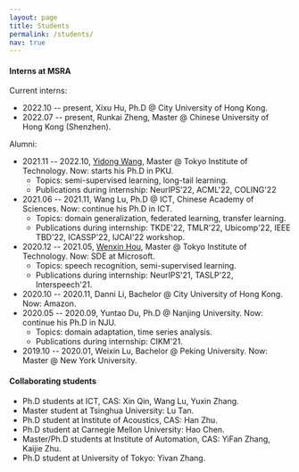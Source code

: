 ```yaml
---
layout: page
title: Students
permalink: /students/
nav: true
---
```


#### Interns at MSRA

Current interns:

- 2022.10 -- present, Xixu Hu, Ph.D @ City University of Hong Kong.
- 2022.07 -- present, Runkai Zheng, Master @ Chinese University of Hong Kong (Shenzhen).

Alumni:

- 2021.11 -- 2022.10, [Yidong Wang](https://qianlanwyd.github.io/), Master @ Tokyo Institute of Technology. Now: starts his Ph.D in PKU. 
  - Topics: semi-supervised learning, long-tail learning.
  - Publications during internship: NeurIPS'22, ACML'22, COLING'22
- 2021.06 -- 2021.11, Wang Lu, Ph.D @ ICT, Chinese Academy of Sciences. Now: continue his Ph.D in ICT.
  - Topics: domain generalization, federated learning, transfer learning.
  - Publications during internship: TKDE'22, TMLR'22, Ubicomp'22, IEEE TBD'22, ICASSP'22, IJCAI'22 workshop.
- 2020.12 -- 2021.05, [Wenxin Hou](https://houwx.net), Master @ Tokyo Institute of Technology. Now: SDE at Microsoft.
  - Topics: speech recognition, semi-supervised learning.
  - Publications during internship: NeurIPS'21, TASLP'22, Interspeech'21.
- 2020.10 -- 2020.11, Danni Li, Bachelor @ City University of Hong Kong. Now: Amazon.
- 2020.05 -- 2020.09, Yuntao Du, Ph.D @ Nanjing University. Now: continue his Ph.D in NJU.
  - Topics: domain adaptation, time series analysis.
  - Publications during internship: CIKM'21.
- 2019.10 -- 2020.01, Weixin Lu, Bachelor @ Peking University. Now: Master @ New York University.

#### Collaborating students

- Ph.D students at ICT, CAS: Xin Qin, Wang Lu, Yuxin Zhang.
- Master student at Tsinghua University: Lu Tan.
- Ph.D student at Institute of Acoustics, CAS: Han Zhu.
- Ph.D student at Carnegie Mellon University: Hao Chen.
- Master/Ph.D students at Institute of Automation, CAS: YiFan Zhang, Kaijie Zhu.
- Ph.D student at University of Tokyo: Yivan Zhang.
